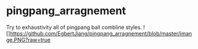 # pingpang_arragnement
Try to exhaustivity all of pingpang ball combline styles.
![]https://github.com/EgbertJiang/pingpang_arragnement/blob/master/imange.PNG?raw=true
